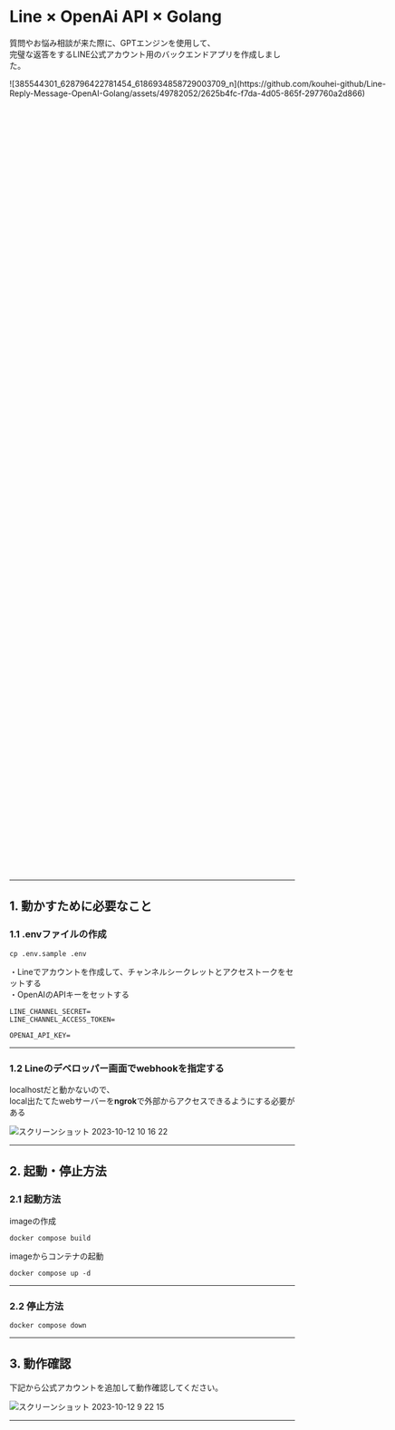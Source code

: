 # Line × OpenAi API × Golang
質問やお悩み相談が来た際に、GPTエンジンを使用して、<br>
完璧な返答をするLINE公式アカウント用のバックエンドアプリを作成しました。
<div style="width:700px;height:1400px">
![385544301_628796422781454_6186934858729003709_n](https://github.com/kouhei-github/Line-Reply-Message-OpenAI-Golang/assets/49782052/2625b4fc-f7da-4d05-865f-297760a2d866)
</div>

---

## 1. 動かすために必要なこと

### 1.1 .envファイルの作成
```shell
cp .env.sample .env
```

・Lineでアカウントを作成して、チャンネルシークレットとアクセストークをセットする<br>
・OpenAIのAPIキーをセットする
```text
LINE_CHANNEL_SECRET=
LINE_CHANNEL_ACCESS_TOKEN=

OPENAI_API_KEY=
```

---

### 1.2 Lineのデベロッパー画面でwebhookを指定する
localhostだと動かないので、<br>
local出たてたwebサーバーを**ngrok**で外部からアクセスできるようにする必要がある

![スクリーンショット 2023-10-12 10 16 22](https://github.com/kouhei-github/Line-Reply-Message-OpenAI-Golang/assets/49782052/ddcf8ba8-7ff5-43f6-adcb-87cb4fcdc125)


---

## 2. 起動・停止方法
### 2.1 起動方法
imageの作成
```shell
docker compose build
```

imageからコンテナの起動
```shell
docker compose up -d
```

---

### 2.2 停止方法
```shell
docker compose down
```

---


## 3. 動作確認
下記から公式アカウントを追加して動作確認してください。

![スクリーンショット 2023-10-12 9 22 15](https://github.com/kouhei-github/Line-Reply-Message-OpenAI-Golang/assets/49782052/6352a4b0-a852-4936-9035-f175804cc8e3)

---

